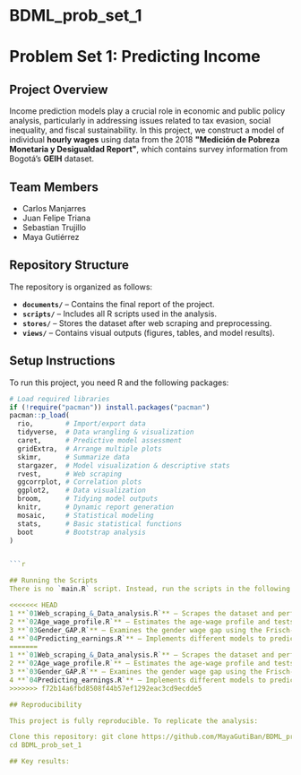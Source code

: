 # BDML_prob_set_1

# Problem Set 1: Predicting Income  

## Project Overview  
Income prediction models play a crucial role in economic and public policy analysis, particularly in addressing issues related to tax evasion, social inequality, and fiscal sustainability. In this project, we construct a model of individual **hourly wages** using data from the 2018 **"Medición de Pobreza Monetaria y Desigualdad Report"**, which contains survey information from Bogotá’s **GEIH** dataset.  

## Team Members  
- Carlos Manjarres  
- Juan Felipe Triana  
- Sebastian Trujillo  
- Maya Gutiérrez  

## Repository Structure  
The repository is organized as follows:  
- **`documents/`** – Contains the final report of the project.  
- **`scripts/`** – Includes all R scripts used in the analysis.  
- **`stores/`** – Stores the dataset after web scraping and preprocessing.  
- **`views/`** – Contains visual outputs (figures, tables, and model results).  

## Setup Instructions  
To run this project, you need R and the following packages:  

```r
# Load required libraries
if (!require("pacman")) install.packages("pacman")
pacman::p_load(
  rio,        # Import/export data
  tidyverse,  # Data wrangling & visualization
  caret,      # Predictive model assessment
  gridExtra,  # Arrange multiple plots
  skimr,      # Summarize data
  stargazer,  # Model visualization & descriptive stats
  rvest,      # Web scraping
  ggcorrplot, # Correlation plots
  ggplot2,    # Data visualization
  broom,      # Tidying model outputs
  knitr,      # Dynamic report generation
  mosaic,     # Statistical modeling
  stats,      # Basic statistical functions
  boot        # Bootstrap analysis
)


```r

## Running the Scripts  
There is no `main.R` script. Instead, run the scripts in the following order:  

<<<<<<< HEAD
1 **`01Web_scraping_&_Data_analysis.R`** – Scrapes the dataset and performs a preliminary inspection of the data.  ⃣
2 **`02Age_wage_profile.R`** – Estimates the age-wage profile and tests economic theory.  
3 **`03Gender_GAP.R`** – Examines the gender wage gap using the Frisch-Waugh-Lovell (FWL) theorem.  
4 **`04Predicting_earnings.R`** – Implements different models to predict income. 
=======
1️ **`01Web_scraping_&_Data_analysis.R`** – Scrapes the dataset and performs a preliminary inspection of the data.  
2️ **`02Age_wage_profile.R`** – Estimates the age-wage profile and tests economic theory.  
3️ **`03Gender_GAP.R`** – Examines the gender wage gap using the Frisch-Waugh-Lovell (FWL) theorem.  
4️ **`04Predicting_earnings.R`** – Implements different models to predict income. 
>>>>>>> f72b14a6fbd8508f44b57ef1292eac3cd9ecdde5

## Reproducibility

This project is fully reproducible. To replicate the analysis:

Clone this repository: git clone https://github.com/MayaGutiBan/BDML_prob_set_1.git
cd BDML_prob_set_1

## Key results: 




